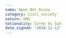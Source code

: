 ```yaml
---
name: Open Net Korea 
category: civil_society
nature: ONG
nationality: Corée du Sud
date_signed: '2018-11-12'
---
```

    